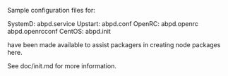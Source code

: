 Sample configuration files for:

SystemD: abpd.service
Upstart: abpd.conf
OpenRC:  abpd.openrc
         abpd.openrcconf
CentOS:  abpd.init

have been made available to assist packagers in creating node packages here.

See doc/init.md for more information.
